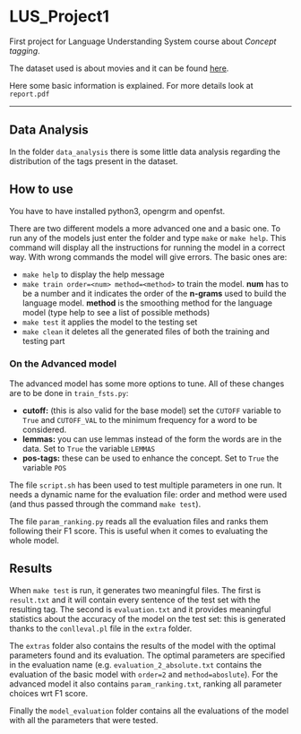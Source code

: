 # LUS_Project1

First project for Language Understanding System course about *Concept tagging*.

The dataset used is about movies and it can be found [here](https://github.com/esrel/NL2SparQL4NLU).

Here some basic information is explained. For more details look at `report.pdf`

---

## Data Analysis

In the folder `data_analysis` there is some little data analysis regarding the distribution of the tags present in the dataset.

## How to use

You have to have installed python3, opengrm and openfst.

There are two different models a more advanced one and a basic one. To run any of the models just enter the folder and type `make` or `make help`. This command will display all the instructions for running the model in a correct way. With wrong commands the model will give errors. The basic ones are:
* `make help` to display the help message
* `make train order=<num> method=<method>` to train the model. **num** has to be a number and it indicates the order of the **n-grams** used to build the language model. **method** is the smoothing method for the language model (type help to see a list of possible methods)
* `make test` it applies the model to the testing set
* `make clean` it deletes all the generated files of both the training and testing part

### On the Advanced model

The advanced model has some more options to tune. All of these changes are to be done in `train_fsts.py`:
* **cutoff:** (this is also valid for the base model) set the `CUTOFF` variable to `True` and `CUTOFF_VAL` to the minimum frequency for a word to be considered.
* **lemmas:** you can use lemmas instead of the form the words are in the data. Set to `True` the variable `LEMMAS`
* **pos-tags:** these can be used to enhance the concept. Set to `True` the variable `POS`

The file `script.sh` has been used to test multiple parameters in one run. It needs a dynamic name for the evaluation file: order and method were used (and thus passed through the command `make test`).

The file `param_ranking.py` reads all the evaluation files and ranks them following their F1 score. This is useful when it comes to evaluating the whole model.

## Results

When `make test` is run, it generates two meaningful files. The first is `result.txt` and it will contain every sentence of the test set with the resulting tag. The second is `evaluation.txt` and it provides meaningful statistics about the accuracy of the model on the test set: this is generated thanks to the `conlleval.pl` file in the `extra` folder.

The `extras` folder also contains the results of the model with the optimal parameters found and its evaluation. The optimal parameters are specified in the evaluation name (e.g. `evaluation_2_absolute.txt` contains the evaluation of the basic model with `order=2` and `method=aboslute`). For the advanced model it also contains `param_ranking.txt`, ranking all parameter choices wrt F1 score.

Finally the `model_evaluation` folder contains all the evaluations of the model with all the parameters that were tested.

